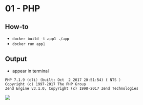 # 01 - PHP

## How-to

- `docker build -t app1 ./app`
- `docker run app1`

## Output

- appear in terminal

```
PHP 7.1.9 (cli) (built: Oct  2 2017 20:51:54) ( NTS )
Copyright (c) 1997-2017 The PHP Group
Zend Engine v3.1.0, Copyright (c) 1998-2017 Zend Technologies
```

![](https://raw.githubusercontent.com/trainit/2017-10-25-docker-meetup/master/01-php/screen1.png)
